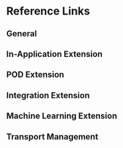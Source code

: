 # Reference Links

## General

## In-Application Extension

## POD Extension

## Integration Extension

## Machine Learning Extension

## Transport Management

